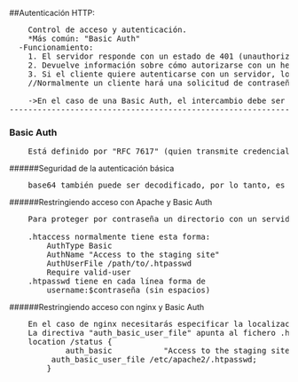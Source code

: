 ##Autenticación HTTP:
<pre>
	Control de acceso y autenticación.
	*Más común: "Basic Auth"
  -Funcionamiento:
	1. El servidor responde con un estado de 401 (unauthorized)
	2. Devuelve información sobre cómo autorizarse con un header de "WWW.Authenticate" con al menos una revisión.
	3. Si el cliente quiere autenticarse con un servidor, lo hará incluyendo un header de solicitud "Authorizaton" con sus credenciales.
	//Normalmente un cliente hará una solicitud de contraseña al usuario y luego enviará la solicitud incluyendo el header "Authorization" correcto al servidor.

	->En el caso de una Basic Auth, el intercambio debe ser sobre una conexión HTTPS (TLS) para que sea seguro
-----------------------------------------------------------------------------------------------------
</pre>
### Basic Auth
<pre>
	Está definido por "RFC 7617" (quien transmite credenciales como un par de usuario/contraseña codificado usando base64)
</pre>
######Seguridad de la autenticación básica
<pre>
	base64 también puede ser decodificado, por lo tanto, es necesario usar HTTPS/TLS junto a la Basic Auth. (sin esto, es recomendable no usar Basic Auth para información valiosa o sensible)
</pre>
######Restringiendo acceso con Apache y Basic Auth
<pre>
	Para proteger por contraseña un directorio con un servidor Apache, necesitamos usar los ficheros .htaccess y .htpasswd

	.htaccess normalmente tiene esta forma:
		AuthType Basic
		AuthName "Access to the staging site"
		AuthUserFile /path/to/.htpasswd
		Require valid-user
	.htpasswd tiene en cada línea forma de 
		username:$contraseña (sin espacios)
</pre>
######Restringiendo acceso con nginx y Basic Auth
<pre>
	En el caso de nginx necesitarás especificar la localización a proteger y usar la directiva "auth_basic", que provee el nombre del área protegida.
	La directiva "auth_basic_user_file" apunta al fichero .htpasswd que contiene las credenciales de usuario encriptadas.
	location /status {
    		auth_basic           "Access to the staging site";
   		 auth_basic_user_file /etc/apache2/.htpasswd;
		}
</pre>















